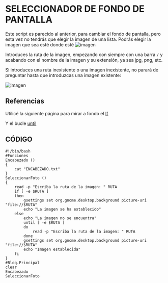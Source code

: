 # SELECCIONADOR DE FONDO DE PANTALLA 
Este script es parecido al anterior, para cambiar el fondo de pantalla, pero esta vez no tendrás que elegir la imagen de una lista. Podrás elegir la imagen que sea esté donde esté
![imagen](https://user-images.githubusercontent.com/72433638/114676457-9a10f080-9d09-11eb-9dcf-c80015a1d047.png)

Introduces la ruta de la imagen, empezando con siempre con una barra ``` / ``` y acabando con el nombre de la imagen y su extensión, ya sea jpg, png, etc.

Si introduces una ruta inexistente o una imagen inexistente, no parará de preguntar hasta que introduzcas una imagen existente:

![imagen](https://user-images.githubusercontent.com/72433638/114680344-591adb00-9d0d-11eb-9f7b-fad58c64790e.png)

## Referencias

Utilicé la siguiente página para mirar a fondo el [If](https://ryanstutorials.net/bash-scripting-tutorial/bash-if-statements.php) 

Y el bucle [until](https://linuxize.com/post/bash-until-loop/)

## CÓDIGO

```
#!/bin/bash
#Funciones
Encabezado ()
{
    cat "ENCABEZADO.txt"
}
SeleccionarFoto ()
{
    read -p "Escriba la ruta de la imagen: " RUTA
    if [ -e $RUTA ]
    then
        gsettings set org.gnome.desktop.background picture-uri "file://$RUTA"
        echo "La imagen se ha establecido"
    else
        echo "La imagen no se encuentra"
        until [ -e $RUTA ]
        do 
            read -p "Escriba la ruta de la imagen: " RUTA
        done
        gsettings set org.gnome.desktop.background picture-uri "file://$RUTA"
        echo "Imagen establecida"
    fi
}
#Bloq.Principal
clear
Encabezado
SeleccionarFoto
```
